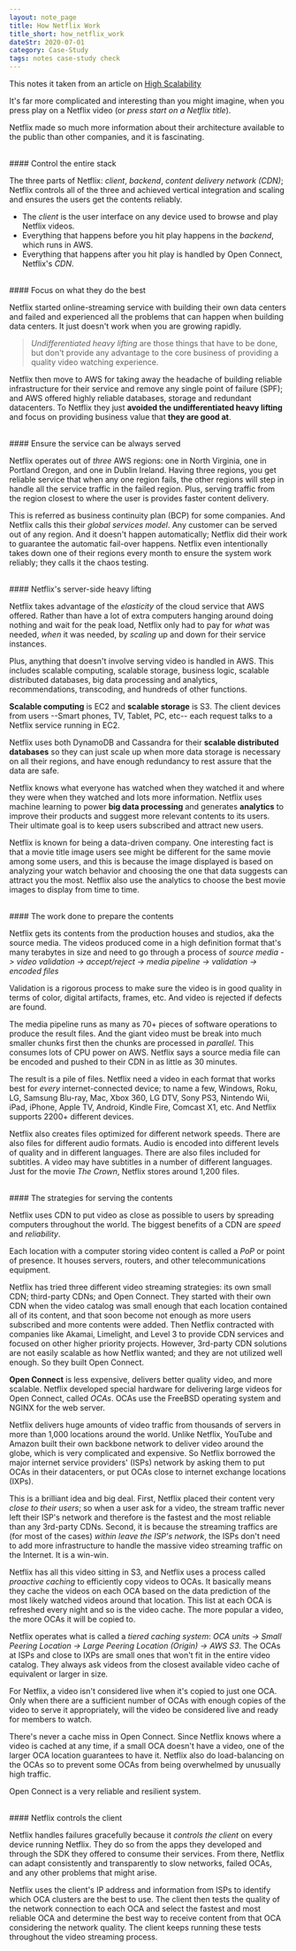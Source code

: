 ```yaml
---
layout: note_page
title: How Netflix Work
title_short: how_netflix_work
dateStr: 2020-07-01
category: Case-Study
tags: notes case-study check
---
```

This notes it taken from an article on [High Scalability](http://highscalability.com/blog/2017/12/11/netflix-what-happens-when-you-press-play.html)

It's far more complicated and interesting than you might imagine, when you press play on a Netflix video (or _press start on a Netflix title_).

Netflix made so much more information about their architecture available to the public than other companies, and it is fascinating.

<br/>
#### Control the entire stack

The three parts of Netflix: _client_, _backend_, _content delivery network (CDN)_; Netflix controls all of the three and achieved vertical integration and scaling and ensures the users get the contents reliably.
- The _client_ is the user interface on any device used to browse and play Netflix videos.
- Everything that happens before you hit play happens in the _backend_, which runs in AWS.
- Everything that happens after you hit play is handled by Open Connect, Netflix's _CDN_.

<br/>
#### Focus on what they do the best

Netflix started online-streaming service with building their own data centers and failed and experienced all the problems that can happen when building data centers. It just doesn't work when you are growing rapidly.

> _Undifferentiated heavy lifting_ are those things that have to be done, but don't provide any advantage to the core business of providing a quality video watching experience.

Netflix then move to AWS for taking away the headache of building reliable infrastructure for their service and remove any single point of failure (SPF); and AWS offered highly reliable databases, storage and redundant datacenters. To Netflix they just **avoided the undifferentiated heavy lifting** and focus on providing business value that **they are good at**.

<br/>
#### Ensure the service can be always served

Netflix operates out of _three_ AWS regions: one in North Virginia, one in Portland Oregon, and one in Dublin Ireland. Having three regions, you get reliable service that when any one region fails, the other regions will step in handle all the service traffic in the failed region. Plus, serving traffic from the region closest to where the user is provides faster content delivery.

This is referred as business continuity plan (BCP) for some companies. And Netflix calls this their _global services model_. Any customer can be served out of any region. And it doesn't happen automatically; Netflix did their work to guarantee the automatic fail-over happens. Netflix even intentionally takes down one of their regions every month to ensure the system work reliably; they calls it the chaos testing.

<br/>
#### Netflix's server-side heavy lifting

Netflix takes advantage of the _elasticity_ of the cloud service that AWS offered. Rather than have a lot of extra computers hanging around doing nothing and wait for the peak load, Netflix only had to pay for _what_ was needed, _when_ it was needed, by _scaling_ up and down for their service instances.

Plus, anything that doesn't involve serving video is handled in AWS. This includes scalable computing, scalable storage, business logic, scalable distributed databases, big data processing and analytics, recommendations, transcoding, and hundreds of other functions.

**Scalable computing** is EC2 and **scalable storage** is S3. The client devices from users --Smart phones, TV, Tablet, PC, etc-- each request talks to a Netflix service running in EC2.

Netflix uses both DynamoDB and Cassandra for their **scalable distributed databases** so they can just scale up when more data storage is necessary on all their regions, and have enough redundancy to rest assure that the data are safe.

Netflix knows what everyone has watched when they watched it and where they were when they watched and lots more information. Netflix uses machine learning to power **big data processing** and generates **analytics** to improve their products and suggest more relevant contents to its users. Their ultimate goal is to keep users subscribed and attract new users.

Netflix is known for being a data-driven company. One interesting fact is that a movie title image users see might be different for the same movie among some users, and this is because the image displayed is based on analyzing your watch behavior and choosing the one that data suggests can attract you the most. Netflix also use the analytics to choose the best movie images to display from time to time.

<br/>
#### The work done to prepare the contents

Netflix gets its contents from the production houses and studios, aka the source media. The videos produced come in a high definition format that's many terabytes in size and need to go through a process of _source media -> video validation -> accept/reject -> media pipeline -> validation -> encoded files_

Validation is a rigorous process to make sure the video is in good quality in terms of color, digital artifacts, frames, etc. And video is rejected if defects are found.

The media pipeline runs as many as 70+ pieces of software operations to produce the result files. And the giant video must be break into much smaller chunks first then the chunks are processed in _parallel_. This consumes lots of CPU power on AWS. Netflix says a source media file can be encoded and pushed to their CDN in as little as 30 minutes.

The result is a pile of files. Netflix need a video in each format that works best for _every_ internet-connected device; to name a few, Windows, Roku, LG, Samsung Blu-ray, Mac, Xbox 360, LG DTV, Sony PS3, Nintendo Wii, iPad, iPhone, Apple TV, Android, Kindle Fire, Comcast X1, etc. And Netflix supports 2200+ different devices.

Netflix also creates files optimized for different network speeds. There are also files for different audio formats. Audio is encoded into different levels of quality and in different languages. There are also files included for subtitles. A video may have subtitles in a number of different languages. Just for the movie _The Crown_, Netflix stores around 1,200 files.

<br/>
#### The strategies for serving the contents

Netflix uses CDN to put video as close as possible to users by spreading computers throughout the world. The biggest benefits of a CDN are _speed_ and _reliability_.

Each location with a computer storing video content is called a _PoP_ or point of presence. It houses servers, routers, and other telecommunications equipment.

Netflix has tried three different video streaming strategies: its own small CDN; third-party CDNs; and Open Connect. They started with their own CDN when the video catalog was small enough that each location contained all of its content, and that soon become not enough as more users subscribed and more contents were added. Then Netflix contracted with companies like Akamai, Limelight, and Level 3 to provide CDN services and focused on other higher priority projects. However, 3rd-party CDN solutions are not easily scalable as how Netflix wanted; and they are not utilized well enough. So they built Open Connect.

**Open Connect** is less expensive, delivers better quality video, and more scalable. Netflix developed special hardware for delivering large videos for Open Connect, called _OCAs_. OCAs use the FreeBSD operating system and NGINX for the web server.

Netflix delivers huge amounts of video traffic from thousands of servers in more than 1,000 locations around the world. Unlike Netflix, YouTube and Amazon built their own backbone network to deliver video around the globe, which is very complicated and expensive. So Netflix borrowed the major internet service providers' (ISPs) network by asking them to put OCAs in their datacenters, or put OCAs close to internet exchange locations (IXPs).

This is a brilliant idea and big deal. First, Netflix placed their content very _close to their users_; so when a user ask for a video, the stream traffic never left their ISP's network and therefore is the fastest and the most reliable than any 3rd-party CDNs. Second, it is because the streaming traffics are (for most of the cases) _within leave the ISP's network_, the ISPs don't need to add more infrastructure to handle the massive video streaming traffic on the Internet. It is a win-win.

Netflix has all this video sitting in S3, and Netflix uses a process called _proactive caching_ to efficiently copy videos to OCAs. It basically means they cache the videos on each OCA based on the data prediction of the most likely watched videos around that location. This list at each OCA is refreshed every night and so is the video cache. The more popular a video, the more OCAs it will be copied to.

Netflix operates what is called a _tiered caching system_: _OCA units -> Small Peering Location -> Large Peering Location (Origin) -> AWS S3_. The OCAs at ISPs and close to IXPs are small ones that won't fit in the entire video catalog. They always ask videos from the closest available video cache of equivalent or larger in size.

For Netflix, a video isn't considered live when it's copied to just one OCA. Only when there are a sufficient number of OCAs with enough copies of the video to serve it appropriately, will the video be considered live and ready for members to watch.

There's never a cache miss in Open Connect. Since Netflix knows where a video is cached at any time, if a small OCA doesn't have a video, one of the larger OCA location guarantees to have it. Netflix also do load-balancing on the OCAs so to prevent some OCAs from being overwhelmed by unusually high traffic.

Open Connect is a very reliable and resilient system.

<br/>
#### Netflix controls the client

Netflix handles failures gracefully because it _controls the client_ on every device running Netflix. They do so from the apps they developed and through the SDK they offered to consume their services. From there, Netflix can adapt consistently and transparently to slow networks, failed OCAs, and any other problems that might arise.

Netflix uses the client's IP address and information from ISPs to identify which OCA clusters are the best to use. The client then tests the quality of the network connection to each OCA and select the fastest and most reliable OCA and determine the best way to receive content from that OCA considering the network quality. The client keeps running these tests throughout the video streaming process.
